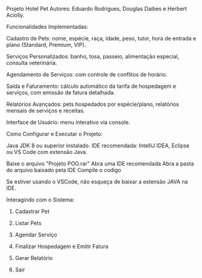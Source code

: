 Projeto Hotel Pet
Autores: Eduardo Rodrigues, Douglas Daibes e Herbert Aciolly.

Funcionalidades Implementadas:

Cadastro de Pets: nome, espécie, raça, idade, peso, tutor, hora de entrada e plano (Standard, Premium, VIP).

Serviços Personalizados: banho, tosa, passeio, alimentação especial, consulta veterinária.

Agendamento de Serviços: com controle de conflitos de horário.

Saída e Faturamento: cálculo automático da tarifa de hospedagem e serviços, com emissão de fatura detalhada.

Relatórios Avançados: pets hospedados por espécie/plano, relatórios mensais de serviços e receitas.

Interface de Usuário: menu interativo via console.


Como Configurar e Executar o Projeto:


Java JDK 8 ou superior instalado.
IDE recomendada: IntelliJ IDEA, Eclipse ou VS Code com extensão Java.

Baixe o arquivo "Projeto POO.rar"
Abra uma IDE recomendada 
Abra a pasta do arquivo baixado pela IDE 
Compile o codigo

Se estiver usando o VSCode, não esqueça de baixar a estensão JAVA na IDE.


Interagindo com o Sistema:


1. Cadastrar Pet

2. Listar Pets

3. Agendar Serviço

4. Finalizar Hospedagem e Emitir Fatura

5. Gerar Relatório

6. Sair







